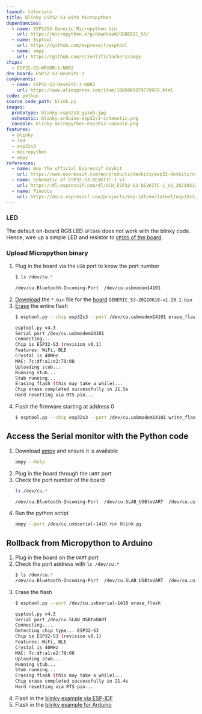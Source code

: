 ```yaml
---
layout: tutorials
title: Blinky ESP32-S3 with Micropython
dependancies:
  - name: ESP32S3 Generic Micropython bin
    url: https://micropython.org/download/GENERIC_S3/
  - name: Esptool
    url: https://github.com/espressif/esptool
  - name: ampy
    url: https://github.com/scientifichackers/ampy
chips:
  - ESP32-S3-WROOM-1-N8R2
dev_board: ESP32-S3-DevKitC-1
components:
  - name: ESP32-S3-DevKitC-1-N8R2
    url: https://www.aliexpress.com/item/1005003979778978.html
code: python
source_code_path: blink.py
images:
  prototype: blinky-esp32s3-gpio5.jpg
  schematic: blinky-arduino-esp32s3-schematic.png
  console: blinky-micropython-esp32s3-console.png
features:
  - blinky
  - led
  - esp32s3
  - micropython
  - ampy
references:
  - name: Buy the official Espressif devkit
    url: https://www.espressif.com/en/products/devkits/esp32-devkitc/overview
  - name: Schematic of ESP32-S3-DEVKITC-1 V1
    url: https://dl.espressif.com/dl/SCH_ESP32-S3-DEVKITC-1_V1_20210312C.pdf
  - name: Pinouts
    url: https://docs.espressif.com/projects/esp-idf/en/latest/esp32s3/hw-reference/esp32s3/user-guide-devkitc-1.html#pin-layout
---
```


### LED

The default on-board RGB LED `GPIO48` does not work with the blinky code. Hence, wire up a simple LED and resistor to [`GPIO5` of the board](https://docs.espressif.com/projects/esp-idf/en/latest/esp32s3/hw-reference/esp32s3/user-guide-devkitc-1.html#pin-layout).

### Upload Micropython binary

1. Plug in the board via the `USB` port to know the port number
    ```sh
    $ ls /dev/cu.*

    /dev/cu.Bluetooth-Incoming-Port  /dev/cu.usbmodem14101
    ```
1. [Download](https://micropython.org/download/) the `*.bin` file for the [board](https://micropython.org/download/GENERIC_S3/) `GENERIC_S3-20220618-v1.19.1.bin`
1. [Erase](https://micropython.org/download/GENERIC_S3/) the entire flash
    ```sh
    $ esptool.py --chip esp32s3 --port /dev/cu.usbmodem14101 erase_flash

    esptool.py v4.3
    Serial port /dev/cu.usbmodem14101
    Connecting...
    Chip is ESP32-S3 (revision v0.1)
    Features: WiFi, BLE
    Crystal is 40MHz
    MAC: 7c:df:a1:e2:79:08
    Uploading stub...
    Running stub...
    Stub running...
    Erasing flash (this may take a while)...
    Chip erase completed successfully in 21.5s
    Hard resetting via RTS pin...
    ```
1. Flash the firmware starting at address 0
    ```sh
    $ esptool.py --chip esp32s3 --port /dev/cu.usbmodem14101 write_flash -z 0 GENERIC_S3-20220618-v1.19.1.bin
    ```

## Access the Serial monitor with the Python code

1. Download [ampy](https://github.com/scientifichackers/ampy) and ensure it is available
    ```sh
    ampy --help
    ```
1. Plug in the board through the `UART` port
1. Check the port number of the board
    ```sh
    ls /dev/cu.*

    /dev/cu.Bluetooth-Incoming-Port  /dev/cu.SLAB_USBtoUART  /dev/cu.usbserial-1410
    ```
1. Run the python script
    ```sh
    ampy --port /dev/cu.usbserial-1410 run blink.py
    ```

## Rollback from Micropython to Arduino

1. Plug in the board on the `UART` port
1. Check the port address with `ls /dev/cu.*`
    ```sh
    $ ls /dev/cu.*
    /dev/cu.Bluetooth-Incoming-Port  /dev/cu.SLAB_USBtoUART  /dev/cu.usbserial-1410
    ```
1. Erase the flash
    ```sh
    $ esptool.py --port /dev/cu.usbserial-1410 erase_flash

    esptool.py v4.3
    Serial port /dev/cu.SLAB_USBtoUART
    Connecting....
    Detecting chip type... ESP32-S3
    Chip is ESP32-S3 (revision v0.1)
    Features: WiFi, BLE
    Crystal is 40MHz
    MAC: 7c:df:a1:e2:79:08
    Uploading stub...
    Running stub...
    Stub running...
    Erasing flash (this may take a while)...
    Chip erase completed successfully in 21.4s
    Hard resetting via RTS pin...
    ```
1. Flash in the [blinky example via ESP-IDF](./blinky-esp-idf-esp32s3)
1. Flash in the [blinky example for Arduino](./blinky-esp32s3)
